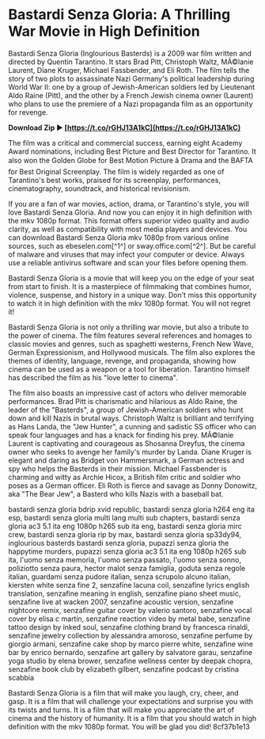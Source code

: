
 
# Bastardi Senza Gloria: A Thrilling War Movie in High Definition
 
Bastardi Senza Gloria (Inglourious Basterds) is a 2009 war film written and directed by Quentin Tarantino. It stars Brad Pitt, Christoph Waltz, MÃ©lanie Laurent, Diane Kruger, Michael Fassbender, and Eli Roth. The film tells the story of two plots to assassinate Nazi Germany's political leadership during World War II: one by a group of Jewish-American soldiers led by Lieutenant Aldo Raine (Pitt), and the other by a French Jewish cinema owner (Laurent) who plans to use the premiere of a Nazi propaganda film as an opportunity for revenge.
 
**Download Zip ► [https://t.co/rGHJ13A1kC](https://t.co/rGHJ13A1kC)**


 
The film was a critical and commercial success, earning eight Academy Award nominations, including Best Picture and Best Director for Tarantino. It also won the Golden Globe for Best Motion Picture â Drama and the BAFTA for Best Original Screenplay. The film is widely regarded as one of Tarantino's best works, praised for its screenplay, performances, cinematography, soundtrack, and historical revisionism.
 
If you are a fan of war movies, action, drama, or Tarantino's style, you will love Bastardi Senza Gloria. And now you can enjoy it in high definition with the mkv 1080p format. This format offers superior video quality and audio clarity, as well as compatibility with most media players and devices. You can download Bastardi Senza Gloria mkv 1080p from various online sources, such as ebeselen.com[^1^] or sway.office.com[^2^]. But be careful of malware and viruses that may infect your computer or device. Always use a reliable antivirus software and scan your files before opening them.
 
Bastardi Senza Gloria is a movie that will keep you on the edge of your seat from start to finish. It is a masterpiece of filmmaking that combines humor, violence, suspense, and history in a unique way. Don't miss this opportunity to watch it in high definition with the mkv 1080p format. You will not regret it!
  
Bastardi Senza Gloria is not only a thrilling war movie, but also a tribute to the power of cinema. The film features several references and homages to classic movies and genres, such as spaghetti westerns, French New Wave, German Expressionism, and Hollywood musicals. The film also explores the themes of identity, language, revenge, and propaganda, showing how cinema can be used as a weapon or a tool for liberation. Tarantino himself has described the film as his "love letter to cinema".
 
The film also boasts an impressive cast of actors who deliver memorable performances. Brad Pitt is charismatic and hilarious as Aldo Raine, the leader of the "Basterds", a group of Jewish-American soldiers who hunt down and kill Nazis in brutal ways. Christoph Waltz is brilliant and terrifying as Hans Landa, the "Jew Hunter", a cunning and sadistic SS officer who can speak four languages and has a knack for finding his prey. MÃ©lanie Laurent is captivating and courageous as Shosanna Dreyfus, the cinema owner who seeks to avenge her family's murder by Landa. Diane Kruger is elegant and daring as Bridget von Hammersmark, a German actress and spy who helps the Basterds in their mission. Michael Fassbender is charming and witty as Archie Hicox, a British film critic and soldier who poses as a German officer. Eli Roth is fierce and savage as Donny Donowitz, aka "The Bear Jew", a Basterd who kills Nazis with a baseball bat.
 
bastardi senza gloria bdrip xvid republic,  bastardi senza gloria h264 eng ita esp,  bastardi senza gloria multi lang multi sub chapters,  bastardi senza gloria ac3 5.1 ita eng 1080p h265 sub ita eng,  bastardi senza gloria mirc crew,  bastardi senza gloria rip by max,  bastardi senza gloria sp33dy94,  inglourious basterds bastardi senza gloria,  pupazzi senza gloria the happytime murders,  pupazzi senza gloria ac3 5.1 ita eng 1080p h265 sub ita,  l'uomo senza memoria,  l'uomo senza passato,  l'uomo senza sonno,  poliziotto senza paura,  hector malot senza famiglia,  goduta senza regole italian,  guardami senza pudore italian,  senza scrupolo alcuno italian,  kiersten white senza fine 2,  senzafine lacuna coil,  senzafine lyrics english translation,  senzafine meaning in english,  senzafine piano sheet music,  senzafine live at wacken 2007,  senzafine acoustic version,  senzafine nightcore remix,  senzafine guitar cover by valerio santoro,  senzafine vocal cover by elisa c martin,  senzafine reaction video by metal babe,  senzafine tattoo design by inked soul,  senzafine clothing brand by francesca rinaldi,  senzafine jewelry collection by alessandra amoroso,  senzafine perfume by giorgio armani,  senzafine cake shop by marco pierre white,  senzafine wine bar by enrico bernardo,  senzafine art gallery by salvatore garau,  senzafine yoga studio by elena brower,  senzafine wellness center by deepak chopra,  senzafine book club by elizabeth gilbert,  senzafine podcast by cristina scabbia
 
Bastardi Senza Gloria is a film that will make you laugh, cry, cheer, and gasp. It is a film that will challenge your expectations and surprise you with its twists and turns. It is a film that will make you appreciate the art of cinema and the history of humanity. It is a film that you should watch in high definition with the mkv 1080p format. You will be glad you did!
 8cf37b1e13
 
